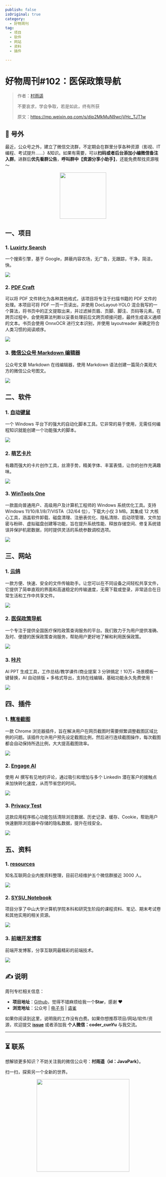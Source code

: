 ```yaml
---
publish: false
isOriginal: true
category:
  - 好物周刊
tag:
  - 项目
  - 软件
  - 网站
  - 资料
  - 插件

---
```


# 好物周刊#102：医保政策导航

> 作者：[村雨遥](https://github.com/cunyu1943)
> 
> 不要哀求，学会争取，若是如此，终有所获
> 
> 原文：https://mp.weixin.qq.com/s/djp2MkMuN9wcjVHc_TJT1w


## 🎈 号外 

最近，公众号之外，建立了微信交流群，不定期会在群里分享各种资源（影视、IT 编程、考试提升……）&知识。如果有需要，可以**扫码或者后台添加小编微信备注入群**。进群后**优先看群公告**，**呼叫群中【资源分享小助手】**，还能免费帮找资源哦～

<center>
<img src="/contact/wxgroup.jpg" width="150"> 
</center>

## 一、项目

### 1. [Luxirty Search](https://github.com/KoriIku/luxirty-search)

一个搜索引擎，基于 Google，屏蔽内容农场，无广告，无跟踪，干净，简洁，快。

![](assets/0412-0418/1744588437099-c72e5a7f-92df-4e9c-ae17-685455efe160.webp)

### 2. [PDF Craft](https://github.com/oomol-lab/pdf-craft)

可以将 PDF 文件转化为各种其他格式，该项目将专注于扫描书籍的 PDF 文件的处理。本项目可将 PDF 一页一页读出，并使用 DocLayout-YOLO 混合我写的一个算法，将书页中的正文提取出来，并过滤掉页眉、页脚、脚注、页码等元素。在跨页过程中，会使用算法判断以妥善处理前后文跨页顺接问题，最终生成语义通顺的文本。书页会使用 OnnxOCR 进行文本识别，并使用 layoutreader 来确定符合人类习惯的阅读顺序。

![](assets/0412-0418/1744588828297-9af3b2cb-30de-46da-b2d6-18eeff918a1c.webp)

### 3. [微信公众号 Markdown 编辑器](https://github.com/jaywcjlove/wxmp)

公众号文章 Markdown 在线编辑器，使用 Markdown 语法创建一篇简介美观大方的微信公众号图文。

![](assets/0412-0418/1744627296085-9efe355e-d9cf-4386-8a2d-5efa98d97ad3.webp)

## 二、软件

### 1. [自动键鼠](https://www.autojs.com.cn)

一个 Windows 平台下的强大的自动化脚本工具。它非常的易于使用，无需任何编程知识就能创建一个功能强大的脚本。

![](assets/0412-0418/1744070471886-e693d78a-a4f9-4c84-a8b4-0cacc063ca3b.webp)

### 2. [萌艺卡片](https://www.moecard.app/)

有趣而强大的卡片创作工具，丝滑手势，精美字体、丰富表情，让你的创作充满趣味。

![](assets/0412-0418/1744627914756-7ba429be-58b1-4dd2-91ab-df1e3f93c46a.webp)

### 3. [WinTools One](https://wintools.one)

一款面向普通用户、高级用户及计算机工程师的 Windows 系统优化工具。支持 Windows 11/10/8.1/8/7/VISTA（32/64 位），下载大小仅 3 MB。其集成 12 大核心工具，涵盖软件卸载、磁盘清理、注册表优化、隐私清除、启动项管理、文件加密与粉碎、虚拟磁盘创建等功能，旨在提升系统性能、释放存储空间、修复系统错误并保护机密数据，同时提供灵活的系统参数调校选项。

![](assets/0412-0418/1744628331967-a9347075-bcc8-4e2d-bb81-447602273798.webp)

## 三、网站

### 1. [云鸽](https://yunge.in)

一款方便、快速、安全的文件传输助手。让您可以在不同设备之间轻松共享文件，它提供了简单直观的界面和高速稳定的传输速度，无需下载或登录，非常适合在日常生活和工作中共享文件。

![](assets/0412-0418/1743985046805-2627970d-57c5-4717-8f2d-6d51da5bad82.webp)

### 2. [医保政策导航](https://yibao.233h.com/)

一个专注于提供全国医疗保险政策查询服务的平台。我们致力于为用户提供准确、及时、便捷的医保政策查询服务，帮助用户更好地了解和利用医保政策。

![](assets/0412-0418/1744627605429-8acaff71-e760-472a-8070-c4c570ba6c23.webp)

### 3. [咔片](https://www.cappt.cc/)

AI PPT 生成工具，工作总结/教学课件/商业提案 3 分钟搞定！10万+ 场景模板一键替换，AI 自动排版 + 多格式导出，支持在线编辑，基础功能永久免费使用！

![](assets/0412-0418/1744628045247-f4a8b407-d1f9-495d-8829-f93492fdea26.webp)

## 四、插件

### 1. [精准截图](https://chromewebstore.google.com/detail/精准截图-一键智能精准截图工具/mebflgmmheidlmggndpkkodonedongin?authuser=0&hl=zh-CN)

一款 Chrome 浏览器插件，旨在解决用户在网页截图时需要频繁调整截图区域比例的问题。该插件允许用户预先设定截图比例，然后进行连续截图操作，每次截图都会自动保持所选比例，大大提高截图效率。

![](assets/0412-0418/1744627768108-93245860-c950-4dd3-bc0e-6010f6a94506.webp)

### 2. [Engage AI](https://chromewebstore.google.com/detail/engage-ai-社交网站智能评论/nelhhkchoapcbpcgpmmiahfkcdhgecaf)

使用 AI 撰写有见地的评论，通过吸引和增加与多个 LinkedIn 潜在客户的接触点来加快转化速度，从而节省您的时间。

![](assets/0412-0418/1744629573707-cab2d0f0-af79-44e3-b516-07002e5bd45b.webp)

### 3. [Privacy Test](https://chromewebstore.google.com/detail/privacy-test/pdabfienifkbhoihedcgeogidfmibmhp?hl=zh-CN)

这款应用程序核心功能包括清除浏览数据、历史记录、缓存、Cookie，帮助用户快速删除浏览器中存储的隐私数据，提升在线安全。

![](assets/0412-0418/1744629687600-904c6373-8953-4f47-8189-5bbe02fd5ce3.webp)

## 五、资料

### 1. [resources](https://github.com/BestDingSheng/resources)

知名互联网企业内推资料整理，目前已经维护五个微信群接近 3000 人。

![](assets/0412-0418/1744675155282-d09fb688-32f5-42d5-8102-9786e02df7ff.webp)

### 2. [SYSU_Notebook](https://github.com/ysyisyourbrother/SYSU_Notebook)

项目分享了中山大学计算机学院本科和研究生阶段的课程资料、笔记、期末考试卷和其他实用的相关资源。

![](assets/0412-0418/1744675246261-08c81dcc-2075-49b9-beac-30027ae5db1f.webp)

### 3. [前端开发博客](https://github.com/kujian/frontendDaily)

前端开发博客，分享互联网最精彩的前端技术。

![](assets/0412-0418/1744675484116-7059c9db-76f8-46d9-9ecb-c6f70878b1c9.webp)


## ✍️ 说明

周刊专栏相关信息：

- **项目地址**：[Github](https://github.com/cunyu1943/weekly)，觉得不错麻烦给我一个**Star**，感谢 ❤️
- **浏览地址**：公众号 | [电子书](https://cunyu1943.github.io/weekly) | [语雀](https://yuque.com/cunyu1943/weekly)

如果你阅读到这里，说明我的工作没有白费。如果你想推荐项目/网站/软件/资源，欢迎提交 **[issue](https://github.com/cunyu1943/weekly/issues)** 或者添加我 **个人微信：coder_cunYu** 与我交流。

---

## ⏳ 联系

想解锁更多知识？不妨关注我的微信公众号：**村雨遥（id：JavaPark）**。

扫一扫，探索另一个全新的世界。

<center>
<img src="/contact/contact.png" width="300">
</center>


